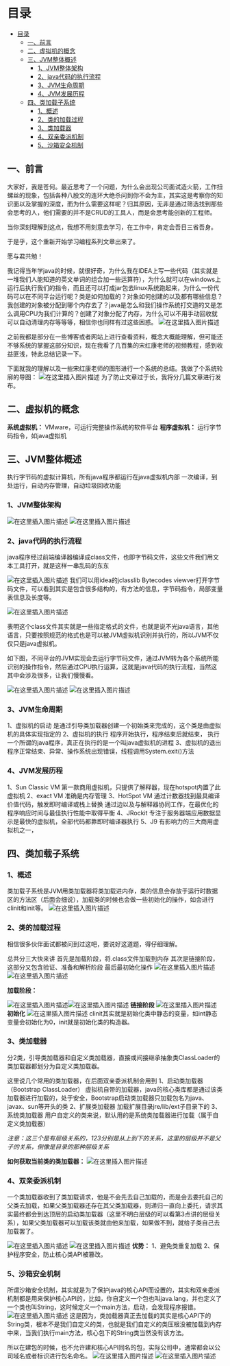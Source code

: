 ﻿# 目录
- [目录](#目录)
  - [一、前言](#一前言)
  - [二、虚拟机的概念](#二虚拟机的概念)
  - [三、JVM整体概述](#三jvm整体概述)
    - [1、JVM整体架构](#1jvm整体架构)
    - [2、java代码的执行流程](#2java代码的执行流程)
    - [3、JVM生命周期](#3jvm生命周期)
    - [4、JVM发展历程](#4jvm发展历程)
  - [四、类加载子系统](#四类加载子系统)
    - [1、概述](#1概述)
    - [2、类的加载过程](#2类的加载过程)
    - [3、类加载器](#3类加载器)
    - [4、双亲委派机制](#4双亲委派机制)
    - [5、沙箱安全机制](#5沙箱安全机制)


## 一、前言
大家好，我是苍何。最近思考了一个问题，为什么会出现公司面试造火箭，工作扭螺丝的现象，包括各种八股文的连环大绝杀问到你不会为主，其实这是考察你的知识面以及掌握的深度，而为什么需要这样呢？归其原因，无非是通过筛选找到那些会思考的人，他们需要的并不是CRUD的工具人，而是会思考能创新的工程师。

当你深刻理解到这点，我想不用刻意去学习，在工作中，肯定会吾日三省吾身。

于是乎，这个重新开始学习编程系列文章出来了。

愿与君共勉！


我记得当年学java的时候，就很好奇，为什么我在IDEA上写一些代码（其实就是一堆我们人能知道的英文单词的组合加一些运算符），为什么就可以在windows上运行后执行我们的指令，而且还可以打成jar包去linux系统跑起来，为什么一份代码可以在不同平台运行呢？类是如何加载的？对象如何创建的以及都有哪些信息？我创建的对象被分配到哪个内存去了？java是怎么和我们操作系统打交道的又是怎么调用CPU为我们计算的？创建了对象分配了内存，为什么可以不用手动回收就可以自动清理内存等等等，相信你也同样有过这些困惑。
![在这里插入图片描述](https://img-blog.csdnimg.cn/af450402a7824e1087a70c8bc4661ec2.jpg#pic_center)


之前我都是部分在一些博客或者网站上进行查看资料，概念大概能理解，但可能还不够系统的掌握这部分知识，现在我看了几百集的宋红康老师的视频教程，感到收益匪浅，特此总结记录一下。

下面就我的理解以及一些宋红康老师的图形进行一个系统的总结。我做了个系统轮廓的导图：
![在这里插入图片描述](https://img-blog.csdnimg.cn/f06dc37b8a634011815ce05302ad3b82.png?x-oss-process=image/watermark,type_ZHJvaWRzYW5zZmFsbGJhY2s,shadow_50,text_Q1NETiBA6IuN5L2VZmx5,size_20,color_FFFFFF,t_70,g_se,x_16)
为了防止文章过于长，我将分几篇文章进行发布。

## 二、虚拟机的概念
**系统虚拟机：**
VMware，可运行完整操作系统的软件平台
**程序虚拟机：**
运行字节码指令，如java虚拟机
## 三、JVM整体概述
执行字节码的虚拟计算机，所有java程序都运行在java虚拟机内部
一次编译，到处运行，自动内存管理，自动垃圾回收功能

### 1、JVM整体架构
![在这里插入图片描述](https://img-blog.csdnimg.cn/af8d34819f2e4d53a5f09ed29711cf99.png?x-oss-process=image/watermark,type_ZHJvaWRzYW5zZmFsbGJhY2s,shadow_50,text_Q1NETiBA6IuN5L2VZmx5,size_20,color_FFFFFF,t_70,g_se,x_16)
![在这里插入图片描述](https://img-blog.csdnimg.cn/f360d101850d40e9b1850ece1e10631f.png?x-oss-process=image/watermark,type_ZHJvaWRzYW5zZmFsbGJhY2s,shadow_50,text_Q1NETiBA6IuN5L2VZmx5,size_20,color_FFFFFF,t_70,g_se,x_16)

### 2、java代码的执行流程

java程序经过前端编译器编译成class文件，也即字节码文件，这些文件我们用文本工具打开，就是这样一串乱码的东东

![在这里插入图片描述](https://img-blog.csdnimg.cn/f6e2722921db48eb8ab4b1f85c95c02f.png?x-oss-process=image/watermark,type_ZHJvaWRzYW5zZmFsbGJhY2s,shadow_50,text_Q1NETiBA6IuN5L2VZmx5,size_20,color_FFFFFF,t_70,g_se,x_16)
我们可以用idea的jclasslib Bytecodes viewver打开字节码文件，可以看到其实是包含很多结构的，有方法的信息，字节码指令，局部变量表信息及长度等。

![在这里插入图片描述](https://img-blog.csdnimg.cn/e6d043f60a2b4266ad593cca633705f5.png?x-oss-process=image/watermark,type_ZHJvaWRzYW5zZmFsbGJhY2s,shadow_50,text_Q1NETiBA6IuN5L2VZmx5,size_20,color_FFFFFF,t_70,g_se,x_16)

表明这个class文件其实就是一些指定格式的文件，也就是说不光java语言，其他语言，只要按照规范的格式也是可以被JVM虚拟机识别并执行的，所以JVM不仅仅只是java虚拟机。

如下图，不同平台的JVM实现会去运行字节码文件，通过JVM转为各个系统所能识别的操作指令，然后通过CPU执行运算，这就是java代码的执行流程，当然这其中会涉及很多，让我们慢慢看。

![在这里插入图片描述](https://img-blog.csdnimg.cn/c9443bcf0be440e1a1b779cf598e4922.png?x-oss-process=image/watermark,type_ZHJvaWRzYW5zZmFsbGJhY2s,shadow_50,text_Q1NETiBA6IuN5L2VZmx5,size_20,color_FFFFFF,t_70,g_se,x_16)
![在这里插入图片描述](https://img-blog.csdnimg.cn/135fafd6b79b4229a65c5b25a48642e9.png?x-oss-process=image/watermark,type_ZHJvaWRzYW5zZmFsbGJhY2s,shadow_50,text_Q1NETiBA6IuN5L2VZmx5,size_20,color_FFFFFF,t_70,g_se,x_16)
### 3、JVM生命周期
1、虚拟机的启动
是通过引导类加载器创建一个初始类来完成的，这个类是由虚拟机的具体实现指定的
2、虚拟机的执行
程序开始执行，程序结束后就结束，
执行一个所谓的java程序，真正在执行的是一个叫java虚拟机的进程
3、虚拟机的退出
程序正常结束、异常、操作系统出现错误，线程调用System.exit()方法
### 4、JVM发展历程
1、Sun Classic VM
第一款商用虚拟机，只提供了解释器，现在hotspot内置了此虚拟机
2、exact VM
准确是内存管理
3、HotSpot VM
通过计数器找到最具编译价值代码，触发即时编译或栈上替换
通过边以及与解释器协同工作，在最优化的程序响应时间与最佳执行性能中取得平衡
4、JRockit
专注于服务器端应用数据显示是最快的虚拟机，全部代码都靠即时编译器执行
5、J9
有影响力的三大商用虚拟机之一，

## 四、类加载子系统
### 1、概述
类加载子系统是JVM用类加载器将类加载进内存，类的信息会存放于运行时数据区的方法区（后面会细说），加载类的时候也会做一些初始化的操作，如会进行clinit和init等。
![在这里插入图片描述](https://img-blog.csdnimg.cn/d3e9ddcec9c14944961213ee74e9d878.png?x-oss-process=image/watermark,type_ZHJvaWRzYW5zZmFsbGJhY2s,shadow_50,text_Q1NETiBA6IuN5L2VZmx5,size_20,color_FFFFFF,t_70,g_se,x_16)
### 2、类的加载过程
相信很多伙伴面试都被问到过这吧，要说好这道题，得仔细理解。

总共分三大快来讲
首先是加载阶段，将.class文件加载到内存
其次是链接阶段，这部分又包含验证、准备和解析阶段
最后最初始化操作
![在这里插入图片描述](https://img-blog.csdnimg.cn/f9850b4313f84de485a173e7116f2d46.png?x-oss-process=image/watermark,type_ZHJvaWRzYW5zZmFsbGJhY2s,shadow_50,text_Q1NETiBA6IuN5L2VZmx5,size_20,color_FFFFFF,t_70,g_se,x_16)
![在这里插入图片描述](https://img-blog.csdnimg.cn/2970e17e1c5943c0bcce4e498a3d7dc9.png?x-oss-process=image/watermark,type_ZHJvaWRzYW5zZmFsbGJhY2s,shadow_50,text_Q1NETiBA6IuN5L2VZmx5,size_20,color_FFFFFF,t_70,g_se,x_16)

**加载阶段：**

![在这里插入图片描述](https://img-blog.csdnimg.cn/b3abcb57f3f347bf949c57480a283ec4.png?x-oss-process=image/watermark,type_ZHJvaWRzYW5zZmFsbGJhY2s,shadow_50,text_Q1NETiBA6IuN5L2VZmx5,size_20,color_FFFFFF,t_70,g_se,x_16)![在这里插入图片描述](https://img-blog.csdnimg.cn/ace8c10a1f484b8ea97db5655b290845.png?x-oss-process=image/watermark,type_ZHJvaWRzYW5zZmFsbGJhY2s,shadow_50,text_Q1NETiBA6IuN5L2VZmx5,size_20,color_FFFFFF,t_70,g_se,x_16)
**链接阶段**
![在这里插入图片描述](https://img-blog.csdnimg.cn/86416c83263b46198401390f5edde7b8.png?x-oss-process=image/watermark,type_ZHJvaWRzYW5zZmFsbGJhY2s,shadow_50,text_Q1NETiBA6IuN5L2VZmx5,size_20,color_FFFFFF,t_70,g_se,x_16)
**初始化**
![在这里插入图片描述](https://img-blog.csdnimg.cn/cc77c2bcdb98474fa20776b5992d6a5c.png?x-oss-process=image/watermark,type_ZHJvaWRzYW5zZmFsbGJhY2s,shadow_50,text_Q1NETiBA6IuN5L2VZmx5,size_20,color_FFFFFF,t_70,g_se,x_16)
clinit其实就是初始化类中静态的变量，如int静态变量会初始化为0，init就是初始化类的构造器。

### 3、类加载器
分2类，引导类加载器和自定义类加载器，直接或间接继承抽象类ClassLoader的类加载器都划分为自定义类加载器。

这里说几个常用的类加载器，在后面双亲委派机制会用到
1、启动类加载器（Bootstrap ClassLoader）
虚拟机自带的加载器，java的核心类库都是通过该类加载器进行加载的，处于安全，Bootstrap启动类加载器只加载包名为java、javax、sun等开头的类
2、扩展类加载器
加载扩展目录jre/lib/ext子目录下的
3、系统类加载器
用户自定义的类来说，默认用的是系统类加载器进行加载（属于自定义类加载器）

*注意：这三个是有层级关系的，123分别是从上到下的关系，这里的层级并不是父子的关系，倒像是目录的那种层级关系*

**如何获取当前类的类加载器：**
![在这里插入图片描述](https://img-blog.csdnimg.cn/edc4d53f74704d258b2326282746d454.png?x-oss-process=image/watermark,type_ZHJvaWRzYW5zZmFsbGJhY2s,shadow_50,text_Q1NETiBA6IuN5L2VZmx5,size_20,color_FFFFFF,t_70,g_se,x_16)
### 4、双亲委派机制
一个类加载器收到了类加载请求，他是不会先去自己加载的，而是会去委托自己的父类去加载，如果父类加载器还存在其父类加载器，则递归一直向上委托，请求其实最终都会到达顶层的启动类加载器（这里不明白层级的可以看第3点讲的层级关系），如果父类加载器可以加载该类就由他来加载，如果做不到，就给子类自己去加载罢了。

![在这里插入图片描述](https://img-blog.csdnimg.cn/c1d3d28ea23a4380ad11b882c0dde9c7.png?x-oss-process=image/watermark,type_ZHJvaWRzYW5zZmFsbGJhY2s,shadow_50,text_Q1NETiBA6IuN5L2VZmx5,size_20,color_FFFFFF,t_70,g_se,x_16)
![在这里插入图片描述](https://img-blog.csdnimg.cn/cd85a4de291f472283915ee317da7a0b.png?x-oss-process=image/watermark,type_ZHJvaWRzYW5zZmFsbGJhY2s,shadow_50,text_Q1NETiBA6IuN5L2VZmx5,size_20,color_FFFFFF,t_70,g_se,x_16)
**优势：**
1、避免类重复加载
2、保护程序安全，防止核心类API被篡改。

### 5、沙箱安全机制
所谓沙箱安全机制，其实就是为了保护java的核心API而设置的，其实和双亲委派机制都是用来保护核心API的，比如，你自定义一个包也叫java.lang，并也定义了一个类也叫String，这时候定义一个main方法，启动，会发现程序报错。
![在这里插入图片描述](https://img-blog.csdnimg.cn/24876ccbc48246f28f502d761fa26735.png?x-oss-process=image/watermark,type_ZHJvaWRzYW5zZmFsbGJhY2s,shadow_50,text_Q1NETiBA6IuN5L2VZmx5,size_20,color_FFFFFF,t_70,g_se,x_16)
这是因为，类加载器真正去加载的其实是核心API下的String类，根本不是我们自定义的类，也就是我们自定义的类压根没被加载到内存中来，当我们执行main方法，核心包下的String类当然没有该方法。

所以在建包的时候，也不允许建和核心API同名的包，实际公司中，通常都会以公司域名或者标识进行包名命名。
![在这里插入图片描述](https://img-blog.csdnimg.cn/c04e2ce99edd49ff97c1c859d09d7b41.png?x-oss-process=image/watermark,type_ZHJvaWRzYW5zZmFsbGJhY2s,shadow_50,text_Q1NETiBA6IuN5L2VZmx5,size_20,color_FFFFFF,t_70,g_se,x_16)
![在这里插入图片描述](https://img-blog.csdnimg.cn/3db327d899b049a7bbfa98d381b1df36.png?x-oss-process=image/watermark,type_ZHJvaWRzYW5zZmFsbGJhY2s,shadow_50,text_Q1NETiBA6IuN5L2VZmx5,size_20,color_FFFFFF,t_70,g_se,x_16)

